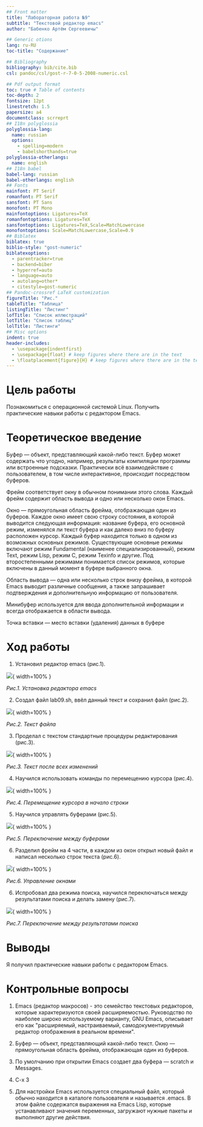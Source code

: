 ```yaml
---
## Front matter
title: "Лабораторная работа №9"
subtitle: "Текстовой редактор emacs"
author: "Бабенко Артём Сергеевичы"

## Generic otions
lang: ru-RU
toc-title: "Содержание"

## Bibliography
bibliography: bib/cite.bib
csl: pandoc/csl/gost-r-7-0-5-2008-numeric.csl

## Pdf output format
toc: true # Table of contents
toc-depth: 2
fontsize: 12pt
linestretch: 1.5
papersize: a4
documentclass: scrreprt
## I18n polyglossia
polyglossia-lang:
  name: russian
  options:
	- spelling=modern
	- babelshorthands=true
polyglossia-otherlangs:
  name: english
## I18n babel
babel-lang: russian
babel-otherlangs: english
## Fonts
mainfont: PT Serif
romanfont: PT Serif
sansfont: PT Sans
monofont: PT Mono
mainfontoptions: Ligatures=TeX
romanfontoptions: Ligatures=TeX
sansfontoptions: Ligatures=TeX,Scale=MatchLowercase
monofontoptions: Scale=MatchLowercase,Scale=0.9
## Biblatex
biblatex: true
biblio-style: "gost-numeric"
biblatexoptions:
  - parentracker=true
  - backend=biber
  - hyperref=auto
  - language=auto
  - autolang=other*
  - citestyle=gost-numeric
## Pandoc-crossref LaTeX customization
figureTitle: "Рис."
tableTitle: "Таблица"
listingTitle: "Листинг"
lofTitle: "Список иллюстраций"
lotTitle: "Список таблиц"
lolTitle: "Листинги"
## Misc options
indent: true
header-includes:
  - \usepackage{indentfirst}
  - \usepackage{float} # keep figures where there are in the text
  - \floatplacement{figure}{H} # keep figures where there are in the text
---
```


# Цель работы

Познакомиться с операционной системой Linux. Получить практические навыки работы с редактором Emacs.

# Теоретическое введение

Буфер — объект, представляющий какой-либо текст. Буфер может содержать что угодно, например, результаты компиляции программы или встроенные подсказки. Практически всё взаимодействие с пользователем, в том числе интерактивное, происходит посредством буферов.

Фрейм соответствует окну в обычном понимании этого слова. Каждый фрейм содержит область вывода и одно или несколько окон Emacs.

Окно — прямоугольная область фрейма, отображающая один из буферов. Каждое окно имеет свою строку состояния, в которой выводится следующая информация: название буфера, его основной режим, изменялся ли текст буфера и как далеко вниз по буферу расположен курсор. Каждый буфер находится только в одном из возможных основных режимов. Существующие основные режимы включают режим Fundamental (наименее специализированный), режим Text, режим Lisp, режим С, режим Texinfo и другие. Под второстепенными режимами понимается список режимов, которые включены в данный момент в буфере выбранного окна.

Область вывода — одна или несколько строк внизу фрейма, в которой Emacs выводит различные сообщения, а также запрашивает подтверждения и дополнительную информацию от пользователя.

Минибуфер используется для ввода дополнительной информации и всегда отображается в области вывода.

Точка вставки — место вставки (удаления) данных в буфере

# Ход работы

1. Установил редактор emacs (рис.1).

![](image/2022-05-20.png){ width=100% }

*Рис.1. Установка редактора emacs*

2. Создал файл lab09.sh, ввёл данный текст и сохранил файл  (рис.2).

![](image/2022-05-20%20(1).png){ width=100% }

*Рис.2. Текст файла*

3. Проделал с текстом стандартные процедуры редактирования (рис.3).

![](image/2022-05-20%20(2).png){ width=100% }

*Рис.3. Текст после всех изменений*

4. Научился использовать команды по перемещению курсора (рис.4).

![](image/2022-05-20%20(3).png){ width=100% }

*Рис.4. Перемещение курсора в начало строки*

5. Научился управлять буферами (рис.5).

![](image/2022-05-20%20(4).png){ width=100% }

*Рис.5. Переключение между буферами*

6. Разделил фрейм на 4 части, в каждом из окон открыл новый файл и написал несколько строк текста (рис.6).

![](image/2022-05-20%20(5).png){ width=100% }

*Рис.6. Управление окнами*

6. Испробовал два режима поиска, научился переключаться между результатами поиска и делать замену (рис.7).

![](image/2022-05-20%20(6).png){ width=100% }

*Рис.7. Переключение между результатами поиска*

# Выводы

Я получил практические навыки работы с редактором Emacs.

# Контрольные вопросы

1. Emacs (редактор макросов) - это семейство текстовых редакторов, которые характеризуются своей расширяемостью. Руководство по наиболее широко используемому варианту, GNU Emacs, описывает его как "расширяемый, настраиваемый, самодокументируемый редактор отображения в реальном времени".

3. Буфер — объект, представляющий какой-либо текст. Окно — прямоугольная область фрейма, отображающая один из буферов.

5. По умолчанию при открытии Emacs создает два буфера — scratch и Messages.

7. C-x 3

8. Для настройки Emacs используется специальный файл, который обычно находится в каталоге пользователя и называется .emacs. В этом файле содержатся выражения на Emacs Lisp, которые устанавливают значения переменных, загружают нужные пакеты и выполняют другие действия.